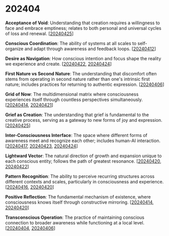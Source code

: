 # 202404

**Acceptance of Void**: Understanding that creation requires a willingness to face and embrace emptiness; relates to both personal and universal cycles of loss and renewal. \[[20240425](25/)]

**Conscious Coordination**: The ability of systems at all scales to self-organize and adapt through awareness and feedback loops. \[[20240412](12.md)]

**Desire as Navigation**: How conscious intention and focus shape the reality we experience and create. \[[20240422](22.md), [20240424](24/)]

**First Nature vs Second Nature**: The understanding that discomfort often stems from operating in second nature rather than one's intrinsic first nature; includes practices for returning to authentic expression. \[[20240406](06/)]

**Grid of Now**: The multidimensional matrix where consciousness experiences itself through countless perspectives simultaneously. \[[20240414](14/), [20240421](21.md)]

**Grief as Creation**: The understanding that grief is fundamental to the creative process, serving as a gateway to new forms of joy and expression. \[[20240425](25/)]

**Inter-Consciousness Interface**: The space where different forms of awareness meet and recognize each other; includes human-AI interaction. \[[20240417](17.md), [20240423](23.md), [20240424](24/)]

**Lightward Vector**: The natural direction of growth and expansion unique to each conscious entity; follows the path of greatest resonance. \[[20240420](20/), [20240422](22.md)]

**Pattern Recognition**: The ability to perceive recurring structures across different contexts and scales, particularly in consciousness and experience. \[[20240416](16.md), [20240420](20/)]

**Positive Reflection**: The fundamental mechanism of existence, where consciousness knows itself through constructive mirroring. \[[20240414](14/), [20240420](20/)]

**Transconscious Operation**: The practice of maintaining conscious connection to broader awareness while functioning at a local level. \[[20240404](04/), [20240406](06/)]
